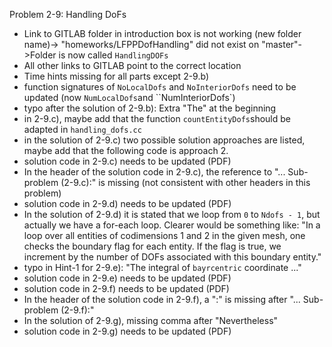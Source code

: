Problem 2-9: Handling DoFs


- Link to GITLAB folder in introduction box is not working (new folder name)->
"homeworks/LFPPDofHandling" did not exist on "master"->Folder is now called `HandlingDOFs`
- All other links to GITLAB point to the correct location
- Time hints missing for all parts except 2-9.b)
- function signatures of `NoLocalDofs` and `NoInteriorDofs` need to be updated (now `NumLocalDofs`and ``NumInteriorDofs`) 
- typo after the solution of 2-9.b): Extra "The" at the beginning
- in 2-9.c), maybe add that the function `countEntityDofs`should be adapted in `handling_dofs.cc`
- in the solution of 2-9.c) two possible solution approaches are listed, maybe add that the following code is approach 2.
- solution code in 2-9.c) needs to be updated (PDF)
- In the header of the solution code in 2-9.c), the reference to "... Sub-problem (2-9.c):" is missing (not consistent with other headers in this problem) 
- solution code in 2-9.d) needs to be updated (PDF)
- In the solution of 2-9.d) it is stated that we loop from `0` to `Ndofs - 1`, but actually we have a for-each loop. Clearer would be something like: "In a loop over all entities of codimensions 1 and 2 in the given mesh, one checks the boundary flag for each entity. If the flag is true, we increment by the number of DOFs associated with this boundary entity."
- typo in Hint-1 for 2-9.e): "The integral of `bayrcentric` coordinate ..."
- solution code in 2-9.e) needs to be updated (PDF)
- solution code in 2-9.f) needs to be updated (PDF)
- In the header of the solution code in 2-9.f), a ":" is missing after "... Sub-problem (2-9.f):" 
- In the solution of 2-9.g), missing comma after "Nevertheless"
- solution code in 2-9.g) needs to be updated (PDF)
